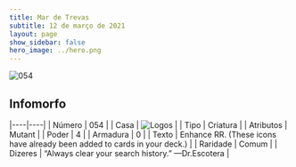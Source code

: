 ```yaml
---
title: Mar de Trevas
subtitle: 12 de março de 2021
layout: page
show_sidebar: false
hero_image: ../hero.png
---
```


![054](https://cdn.keyforgegame.com/media/card_front/pt/496_054_WX8FX4JR7R5R_pt.png)

## Infomorfo

|----|----|
| Número | 054 |
| Casa | ![Logos](https://archonarcana.com/images/thumb/c/ce/Logos.png/22px-Logos.png "Logos") |
| Tipo | Criatura |
| Atributos | Mutant |
| Poder | 4 |
| Armadura | 0 |
| Texto | Enhance RR. (These icons have already been added to cards in your deck.) |
| Raridade | Comum |
| Dizeres | “Always clear your search history.” <softreturn>—Dr.<nonbreak>Escotera |
